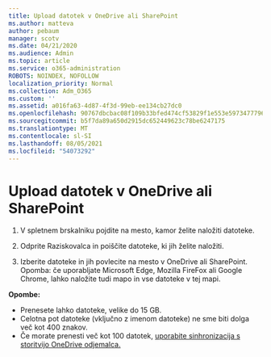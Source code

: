 ```yaml
---
title: Upload datotek v OneDrive ali SharePoint
ms.author: matteva
author: pebaum
manager: scotv
ms.date: 04/21/2020
ms.audience: Admin
ms.topic: article
ms.service: o365-administration
ROBOTS: NOINDEX, NOFOLLOW
localization_priority: Normal
ms.collection: Adm_O365
ms.custom: ''
ms.assetid: a016fa63-4d87-4f3d-99eb-ee134cb27dc0
ms.openlocfilehash: 90767dbcbac08f109b33bfed474cf53829f1e553e5973477796b951acf5c8d28
ms.sourcegitcommit: b5f7da89a650d2915dc652449623c78be6247175
ms.translationtype: MT
ms.contentlocale: sl-SI
ms.lasthandoff: 08/05/2021
ms.locfileid: "54073292"
---
```

# <a name="upload-files-to-onedrive-or-sharepoint"></a>Upload datotek v OneDrive ali SharePoint

1. V spletnem brskalniku pojdite na mesto, kamor želite naložiti datoteke.
    
2. Odprite Raziskovalca in poiščite datoteke, ki jih želite naložiti.
    
3. Izberite datoteke in jih povlecite na mesto v OneDrive ali SharePoint. Opomba: če uporabljate Microsoft Edge, Mozilla FireFox ali Google Chrome, lahko naložite tudi mapo in vse datoteke v tej mapi.
    
**Opombe:**
- Prenesete lahko datoteke, velike do 15 GB. 
- Celotna pot datoteke (vključno z imenom datoteke) ne sme biti dolga več kot 400 znakov. 
- Če morate prenesti več kot 100 datotek, [uporabite sinhronizacija s storitvijo OneDrive odjemalca.](https://go.microsoft.com/fwlink/?linkid=866427) 
  

